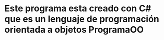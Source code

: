 # Este programa esta creado con C# que es un lenguaje de programación orientada a objetos ProgramaOO
